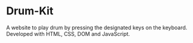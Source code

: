 # Drum-Kit
A website to play drum by pressing the designated keys on the keyboard.
Developed with HTML, CSS, DOM and JavaScript.
